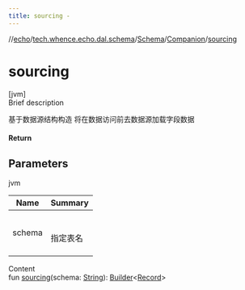 ```yaml
---
title: sourcing -
---
```

//[echo](../../../index.md)/[tech.whence.echo.dal.schema](../../index.md)/[Schema](../index.md)/[Companion](index.md)/[sourcing](sourcing.md)



# sourcing  
[jvm]  
Brief description  


基于数据源结构构造 将在数据访问前去数据源加载字段数据



#### Return  






## Parameters  
  
jvm  
  
|  Name|  Summary| 
|---|---|
| schema| <br><br>指定表名<br><br>
  
  
Content  
fun [sourcing](sourcing.md)(schema: [String](https://kotlinlang.org/api/latest/jvm/stdlib/kotlin/-string/index.html)): [Builder](../../-builder/index.md)<[Record](../../../tech.whence.echo.dal.entity/-record/index.md)>  




